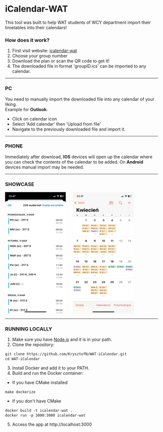 # iCalendar-WAT

This tool was built to help WAT students of WCY department import their timetables into their calendars!

### How does it work?
1. First visit website: [icalendar-wat](https://wat-icalendar.onrender.com/)
2. Choose your group number
3. Download the plan or scan the QR code to get it!
4. The downloaded file in format 'groupID.ics' can be imported to any calendar.

---
### PC
You need to manually import the downloaded file into any calendar of your liking. 
<br/>
Example for **Outlook**:
- Click on calendar icon
- Select 'Add calendar' then 'Upload from file'
- Navigate to the previously downloaded file and import it.

---
### PHONE
Immediately after download,  **IOS** devices will open up the calendar where you can check the contents of the calendar to be added.
On **Android** devices manual import may be needed. 

---
### SHOWCASE
<p float="left">
    <img src = "https://github.com/KrysztofN/WAT-iCalendar/blob/main/public/assets/calendar_add.png" width="200" height="400">&nbsp;&nbsp;&nbsp;&nbsp;&nbsp;
    <img src = "https://github.com/KrysztofN/WAT-iCalendar/blob/main/public/assets/calendar_view.png" width="200" height="400">
</p>

---

### RUNNING LOCALLY
1. Make sure you have [Node.js](https://nodejs.org/en/download) and it is in your path.
2. Clone the repository:
```console
git clone https://github.com/KrysztofN/WAT-iCalendar.git
cd WAT-iCalendar
```
3. Install Docker and add it to your PATH.
4. Build and run the Docker container:
- If you have CMake installed
```console
make dockerize
``` 
- If you don't have CMake
```console
docker build -t icalendar-wat .
docker run -p 3000:3000 icalendar-wat
```
5. Access the app at http://localhost:3000 


